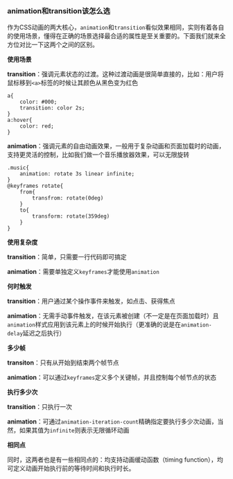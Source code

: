 ### animation和transition该怎么选

作为CSS动画的两大核心，`animation`和`transition`看似效果相同，实则有着各自的使用场景，懂得在正确的场景选择最合适的属性是至关重要的。下面我们就来全方位对比一下这两个之间的区别。

**使用场景**

**transition**：强调元素状态的过渡。这种过渡动画是很简单直接的，比如：用户将鼠标移到`<a>`标签的时候让其颜色从黑色变为红色

```
a{
    color: #000;
    transition: color 2s;
}
a:hover{
    color: red;
}
```

**animation**：强调元素的自由动画效果，一般用于复杂动画和页面加载时的动画，支持更灵活的控制，比如我们做一个音乐播放器效果，可以无限旋转

```
.music{
    animation: rotate 3s linear infinite;
}
@keyframes rotate{
    from{
        transfrom: rotate(0deg)
    }
    to{
        transform: rotate(359deg)
    }
}
```

**使用复杂度**

**transition**：简单，只需要一行代码即可搞定

**animation**：需要单独定义`keyframes`才能使用`animation`

**何时触发**

**transition**：用户通过某个操作事件来触发，如点击、获得焦点

**animation**：无需手动事件触发，在该元素被创建（不一定是在页面加载时）且`animation`样式应用到该元素上的时候开始执行（更准确的说是在`animation-delay`延迟之后执行）

**多少帧**

**transiton**：只有从开始到结束两个帧节点

**animation**：可以通过`keyframes`定义多个关键帧，并且控制每个帧节点的状态

**执行多少次**

**transition**：只执行一次

**animation**：可通过`animation-iteration-count`精确指定要执行多少次动画，当然，如果其值为`infinite`则表示无限循环动画

**相同点**

同时，这两者也是有一些相同点的：均支持动画缓动函数（timing function），均可定义动画开始执行前的等待时间和执行时长。